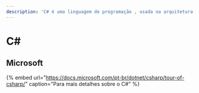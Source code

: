 ```yaml
---
description: 'C# é uma linguagem de programação , usada na arquitetura .NET da Microsoft'
---
```


# C\#

## Microsoft

{% embed url="https://docs.microsoft.com/pt-br/dotnet/csharp/tour-of-csharp/" caption="Para mais detalhes sobre o C\#" %}

## 



## 


